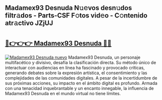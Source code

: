 ## Madamex93 Desnuda N𝚞𝚎vos desn𝚞dos filtr𝚊dos - Parts-CSF F𝚘tos vid𝚎o - C𝚘ntenido atr𝚊ctivo JZjUJ

# <h2><a href="http://mb9gioc.tromn.icu/?c=Madamex93+Desnuda">🔗👉👉👉 Madamex93 Desnuda 🔗🔗</a></h2>

[![Madamex93 Desnuda nuevo](https://i.imgur.com/pEAQMta.gif)](http://mb9gioc.tromn.icu/?c=Madamex93+Desnuda)
Madamex93 Desnuda, un personaje multifacético y divisivo, desafía la clasificación directa. Su método único de interactuar con audiencias en línea ha fascinado y provocado críticas, generando debates sobre la expresión artística, el consentimiento y las complejidades de las comunidades digitales. A pesar de la incertidumbre de sus próximas acciones, su impacto en el ámbito digital es profundo. Armada con una tenacidad inquebrantable y un encanto innegable, la influencia de Madamex93 Desnuda en el mundo virtual no tiene límites.
